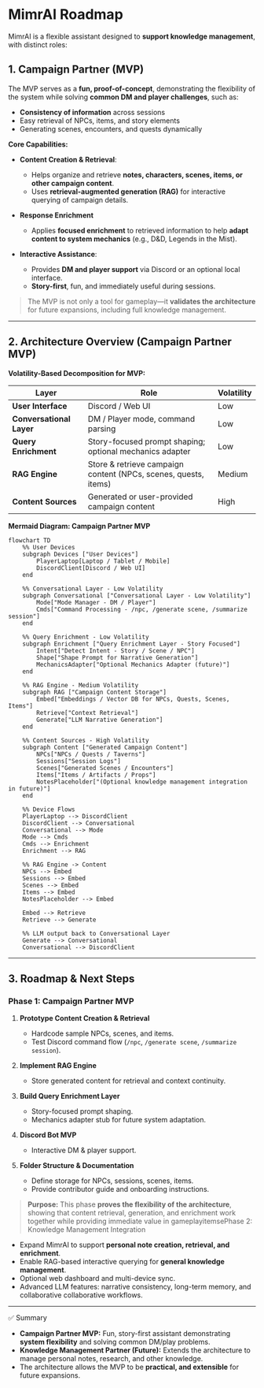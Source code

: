# MimrAI Roadmap

MimrAI is a flexible assistant designed to **support knowledge management**, with distinct roles:

## 1. Campaign Partner (MVP)

The MVP serves as a **fun, proof-of-concept**, demonstrating the flexibility of the system while solving **common DM and player challenges**, such as:

- **Consistency of information** across sessions  
- Easy retrieval of NPCs, items, and story elements  
- Generating scenes, encounters, and quests dynamically  

**Core Capabilities:**

- **Content Creation & Retrieval**:  
  - Helps organize and retrieve **notes, characters, scenes, items, or other campaign content**.  
  - Uses **retrieval-augmented generation (RAG)** for interactive querying of campaign details.

- **Response Enrichment**
  - Applies **focused enrichment** to retrieved information to help **adapt content to system mechanics** (e.g., D&D, Legends in the Mist).  

- **Interactive Assistance**:  
  - Provides **DM and player support** via Discord or an optional local interface.  
  - **Story-first**, fun, and immediately useful during sessions.

> The MVP is not only a tool for gameplay—it **validates the architecture** for future expansions, including full knowledge management.

---

## 2. Architecture Overview (Campaign Partner MVP)

**Volatility-Based Decomposition for MVP:**

| Layer | Role | Volatility |
|-------|------|------------|
| **User Interface** | Discord / Web UI | Low |
| **Conversational Layer** | DM / Player mode, command parsing | Low |
| **Query Enrichment** | Story-focused prompt shaping; optional mechanics adapter | Low |
| **RAG Engine** | Store & retrieve campaign content (NPCs, scenes, quests, items) | Medium |
| **Content Sources** | Generated or user-provided campaign content | High |

**Mermaid Diagram: Campaign Partner MVP**

```mermaid
flowchart TD
    %% User Devices
    subgraph Devices ["User Devices"]
        PlayerLaptop[Laptop / Tablet / Mobile]
        DiscordClient[Discord / Web UI]
    end

    %% Conversational Layer - Low Volatility
    subgraph Conversational ["Conversational Layer - Low Volatility"]
        Mode["Mode Manager - DM / Player"]
        Cmds["Command Processing - /npc, /generate scene, /summarize session"]
    end

    %% Query Enrichment - Low Volatility
    subgraph Enrichment ["Query Enrichment Layer - Story Focused"]
        Intent["Detect Intent - Story / Scene / NPC"]
        Shape["Shape Prompt for Narrative Generation"]
        MechanicsAdapter["Optional Mechanics Adapter (future)"]
    end

    %% RAG Engine - Medium Volatility
    subgraph RAG ["Campaign Content Storage"]
        Embed["Embeddings / Vector DB for NPCs, Quests, Scenes, Items"]
        Retrieve["Context Retrieval"]
        Generate["LLM Narrative Generation"]
    end

    %% Content Sources - High Volatility
    subgraph Content ["Generated Campaign Content"]
        NPCs["NPCs / Quests / Taverns"]
        Sessions["Session Logs"]
        Scenes["Generated Scenes / Encounters"]
        Items["Items / Artifacts / Props"]
        NotesPlaceholder["(Optional knowledge management integration in future)"]
    end

    %% Device Flows
    PlayerLaptop --> DiscordClient
    DiscordClient --> Conversational
    Conversational --> Mode
    Mode --> Cmds
    Cmds --> Enrichment
    Enrichment --> RAG

    %% RAG Engine -> Content
    NPCs --> Embed
    Sessions --> Embed
    Scenes --> Embed
    Items --> Embed
    NotesPlaceholder --> Embed

    Embed --> Retrieve
    Retrieve --> Generate

    %% LLM output back to Conversational Layer
    Generate --> Conversational
    Conversational --> DiscordClient
````

---

## 3. Roadmap & Next Steps

### Phase 1: Campaign Partner MVP

1. **Prototype Content Creation & Retrieval**

   * Hardcode sample NPCs, scenes, and items.
   * Test Discord command flow (`/npc`, `/generate scene`, `/summarize session`).

2. **Implement RAG Engine**

   * Store generated content for retrieval and context continuity.

3. **Build Query Enrichment Layer**

   * Story-focused prompt shaping.
   * Mechanics adapter stub for future system adaptation.

4. **Discord Bot MVP**

   * Interactive DM & player support.

5. **Folder Structure & Documentation**

   * Define storage for NPCs, sessions, scenes, items.
   * Provide contributor guide and onboarding instructions.

> **Purpose:** This phase **proves the flexibility of the architecture**, showing that content retrieval, generation, and enrichment work together while providing immediate value in gameplayitemsePhase 2: Knowledge Management Integration

* Expand MimrAI to support **personal note creation, retrieval, and enrichment**.
* Enable RAG-based interactive querying for **general knowledge management**.
* Optional web dashboard and multi-device sync.
* Advanced LLM features: narrative consistency, long-term memory, and collaborative collaborative workflows.

---


 ✅ Summary

* **Campaign Partner MVP:** Fun, story-first assistant demonstrating **system flexibility** and solving common DM/play problems.
* **Knowledge Management Partner (Future):** Extends the architecture to manage personal notes, research, and other knowledge.
* The architecture allows the MVP to be **practical, and extensible** for future expansions.


